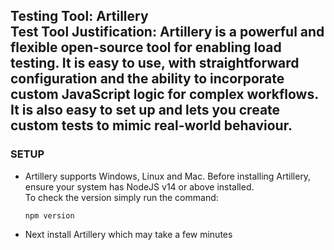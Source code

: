 Testing Tool: **Artillery** <br>
Test Tool Justification: Artillery is a powerful and flexible open-source tool for enabling load testing. It is easy to use, with straightforward configuration and the ability to incorporate custom JavaScript logic for complex workflows. It is also easy to set up and lets you create custom tests to mimic real-world behaviour.
---------------------------------------------------------------------------------------------------------------------------------------

### **SETUP**
- Artillery supports Windows, Linux and Mac. Before installing Artillery, ensure your system has NodeJS v14 or above installed. <br>
  To check the version simply run the command:
  
      npm version
  
- Next install Artillery which may take a few minutes
